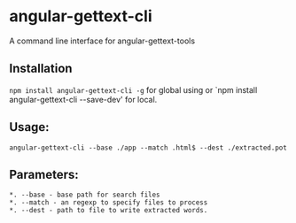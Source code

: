 angular-gettext-cli
===================

A command line interface for angular-gettext-tools

## Installation

`npm install angular-gettext-cli -g` for global using or
`npm install angular-gettext-cli --save-dev' for local.

## Usage:

`angular-gettext-cli --base ./app --match .html$ --dest ./extracted.pot`

## Parameters:
    *. --base - base path for search files
    *. --match - an regexp to specify files to process
    *. --dest - path to file to write extracted words.
